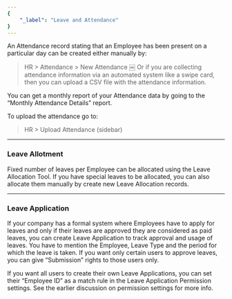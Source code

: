 ```yaml
---
{
	"_label": "Leave and Attendance"
}
---
```


An Attendance record stating that an Employee has been present on a particular day can be created either manually by:

> HR > Attendance > New Attendance
￼
Or if you are collecting attendance information via an automated system like a swipe card, then you can upload a CSV file with the attendance information. 

You can get a monthly report of your Attendance data by going to the “Monthly Attendance Details” report.

To upload the attendance go to:

> HR > Upload Attendance (sidebar)

---

### Leave Allotment

Fixed number of leaves per Employee can be allocated using the Leave Allocation Tool. If you have special leaves to be allocated, you can also allocate them manually by create new Leave Allocation records.

---

### Leave Application

If your company has a formal system where Employees have to apply for leaves and only if their leaves are approved they are considered as paid leaves, you can create Leave Application to track approval and usage of leaves. You have to mention the Employee, Leave Type and the period for which the leave is taken. If you want only certain users to approve leaves, you can give “Submission” rights to those users only.

If you want all users to create their own Leave Applications, you can set their “Employee ID” as a match rule in the Leave Application Permission settings. See the earlier discussion on permission settings for more info.
